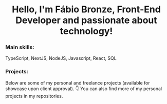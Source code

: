 <h1 align="center">Hello, I'm Fábio Bronze, Front-End Developer and passionate about technology!</h1>

 ### Main skills:
 TypeScript, NextJS, NodeJS, Javascript, React, SQL

 ### Projects:
Below are some of my personal and freelance projects (available for showcase upon client approval). 👇
You can also find more of my personal projects in my repositories.

